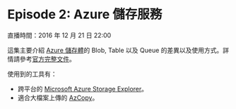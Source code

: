 # Episode 2: Azure 儲存服務

直播時間：2016 年 12 月 21 日 22:00

這集主要介紹 [Azure 儲存體](https://azure.microsoft.com/zh-tw/services/storage/)的 Blob, Table 以及 Queue 的差異以及使用方式。詳情請參考[官方完整文件](https://docs.microsoft.com/zh-tw/azure/storage/)。

使用到的工具有：

  * 跨平台的 [Microsoft Azure Storage Explorer](http://storageexplorer.com/)。
  * 適合大檔案上傳的 [AzCopy](https://docs.microsoft.com/zh-tw/azure/storage/storage-use-azcopy)。